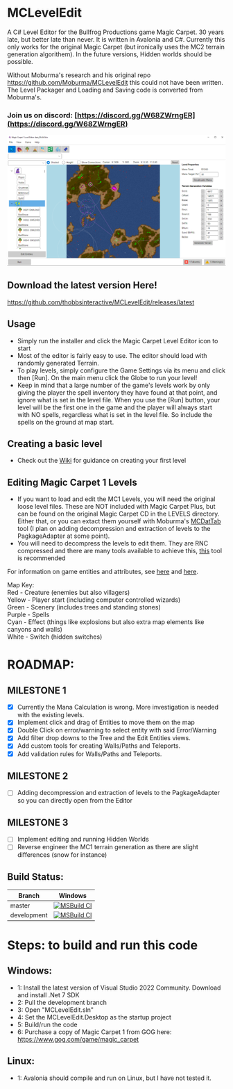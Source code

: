 # MCLevelEdit
A C# Level Editor for the Bullfrog Productions game Magic Carpet. 30 years late, but better late than never. It is written in Avalonia and C#. Currently this only works for the original Magic Carpet (but ironically uses the MC2 terrain generation algorithem). In the future versions, Hidden worlds should be possible.

Without Moburma's research and his original repo https://github.com/Moburma/MCLevelEdit this could not have been written. The Level Packager and Loading and Saving code is converted from Moburma's.
### Join us on discord: [https://discord.gg/W68ZWrngER](https://discord.gg/W68ZWrngER)
![Example Screenshot](MCLevelEdit.png)

## Download the latest version Here! ##
https://github.com/thobbsinteractive/MCLevelEdit/releases/latest

## Usage
* Simply run the installer and click the Magic Carpet Level Editor icon to start
* Most of the editor is fairly easy to use. The editor should load with randomly generated Terrain.
* To play levels, simply configure the Game Settings via its menu and click then [Run]. On the main menu click the Globe to run your level!
* Keep in mind that a large number of the game's levels work by only giving the player the spell inventory they have found at that point, and ignore what is set in the level file. When you use the [Run] button, your level will be the first one in the game and the player will always start with NO spells, regardless what is set in the level file. So include the spells on the ground at map start.

## Creating a basic level
* Check out the [Wiki](https://github.com/thobbsinteractive/MCLevelEdit/wiki) for guidance on creating your first level

## Editing Magic Carpet 1 Levels
* If you want to load and edit the MC1 Levels, you will need the original loose level files. These are NOT included with Magic Carpet Plus, but can be found on the original Magic Carpet CD in the LEVELS directory. Either that, or you can extact them yourself with Moburma's [MCDatTab](https://github.com/Moburma/MCDatExtractor) tool (I plan on adding decompression and extraction of levels to the PagkageAdapter at some point).
* You will need to decompress the levels to edit them. They are RNC compressed and there are many tools available to achieve this, [this](https://github.com/lab313ru/rnc_propack_source) tool is recommended

For information on game entities and attributes, see [here](https://tcrf.net/Notes:Magic_Carpet_(DOS)) and [here](https://github.com/michaelhoward/MagicCarpetFileFormat/blob/master/magic%20carpet%20file%20format.txt).

Map Key:<br/>
Red - Creature (enemies but also villagers)<br/>
Yellow - Player start (including computer controlled wizards)<br/>
Green - Scenery (includes trees and standing stones)<br/>
Purple - Spells<br/>
Cyan - Effect (things like explosions but also extra map elements like canyons and walls)<br/>
White - Switch (hidden switches)<br/>

# ROADMAP:

## MILESTONE 1
- [x] Currently the Mana Calculation is wrong. More investigation is needed with the existing levels.
- [x] Implement click and drag of Entities to move them on the map
- [x] Double Click on error/warning to select entity with said Error/Warning
- [x] Add filter drop downs to the Tree and the Edit Entities views.
- [x] Add custom tools for creating Walls/Paths and Teleports.
- [x] Add validation rules for Walls/Paths and Teleports.

## MILESTONE 2
- [ ] Adding decompression and extraction of levels to the PagkageAdapter so you can directly open from the Editor

## MILESTONE 3
- [ ] Implement editing and running Hidden Worlds
- [ ] Reverse engineer the MC1 terrain generation as there are slight differences (snow for instance)

## Build Status:

|Branch|Windows|
|------|:-----:|
|master|[![MSBuild CI](https://github.com/thobbsinteractive/MCLevelEdit/actions/workflows/msbuild.yml/badge.svg?branch=master)](https://github.com/thobbsinteractive/MCLevelEdit/actions/workflows/msbuild.yml)
|development|[![MSBuild CI](https://github.com/thobbsinteractive/MCLevelEdit/actions/workflows/msbuild.yml/badge.svg?branch=development)](https://github.com/thobbsinteractive/MCLevelEdit/actions/workflows/msbuild.yml)

# Steps: to build and run this code #
## Windows:
- 1: Install the latest version of Visual Studio 2022 Community. Download and install .Net 7 SDK
- 2: Pull the development branch
- 3: Open "MCLevelEdit.sln"
- 4: Set the MCLevelEdit.Desktop as the startup project
- 5: Build/run the code
- 6: Purchase a copy of Magic Carpet 1 from GOG here: https://www.gog.com/game/magic_carpet

## Linux:
- 1: Avalonia should compile and run on Linux, but I have not tested it.
